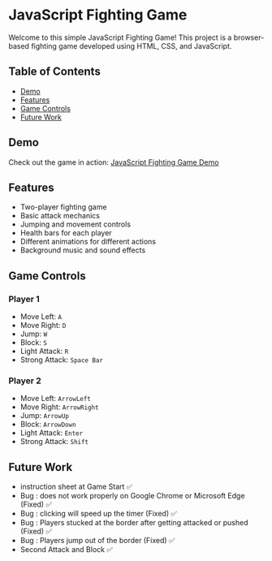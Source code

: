 # JavaScript Fighting Game

Welcome to this simple JavaScript Fighting Game! This project is a browser-based fighting game developed using HTML, CSS, and JavaScript.

## Table of Contents

- [Demo](#demo)
- [Features](#features)
- [Game Controls](#game-controls)
- [Future Work](#future-work)

## Demo

Check out the game in action: [JavaScript Fighting Game Demo](https://gameproject-js-html-css.netlify.app/)

## Features

- Two-player fighting game
- Basic attack mechanics
- Jumping and movement controls
- Health bars for each player
- Different animations for different actions
- Background music and sound effects

## Game Controls

### Player 1

- Move Left: `A`
- Move Right: `D`
- Jump: `W`
- Block: `S`
- Light Attack: `R`
- Strong Attack: `Space Bar`

### Player 2

- Move Left: `ArrowLeft`
- Move Right: `ArrowRight`
- Jump: `ArrowUp`
- Block: `ArrowDown`
- Light Attack: `Enter`
- Strong Attack: `Shift`

## Future Work

- instruction sheet at Game Start ✅
- Bug : does not work properly on Google Chrome or Microsoft Edge (Fixed) ✅
- Bug : clicking will speed up the timer (Fixed) ✅
- Bug : Players stucked at the border after getting attacked or pushed (Fixed) ✅
- Bug : Players jump out of the border (Fixed) ✅
- Second Attack and Block ✅
